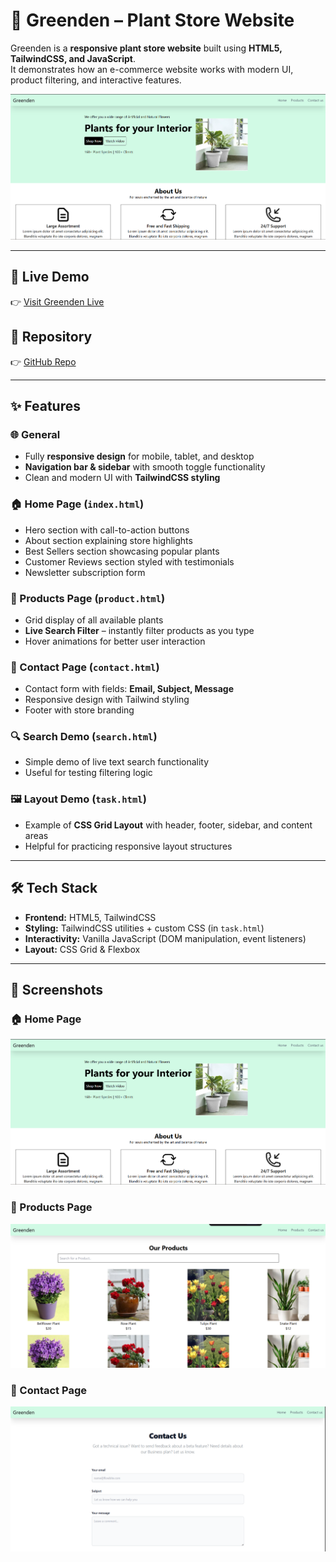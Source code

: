 # 🌱 Greenden – Plant Store Website

Greenden is a **responsive plant store website** built using **HTML5, TailwindCSS, and JavaScript**.  
It demonstrates how an e-commerce website works with modern UI, product filtering, and interactive features.  

![Greenden Banner](./screenshots/home.png)  


---

## 🔗 Live Demo  
👉 [Visit Greenden Live](https://green-den-tailwind-delta.vercel.app/) 

## 📂 Repository  
👉 [GitHub Repo](https://github.com/srinithish-dev-lab/GreenDen-Tailwind)  

---

## ✨ Features

### 🌐 General
- Fully **responsive design** for mobile, tablet, and desktop
- **Navigation bar & sidebar** with smooth toggle functionality
- Clean and modern UI with **TailwindCSS styling**

### 🏠 Home Page (`index.html`)
- Hero section with call-to-action buttons  
- About section explaining store highlights  
- Best Sellers section showcasing popular plants  
- Customer Reviews section styled with testimonials  
- Newsletter subscription form  

### 🛒 Products Page (`product.html`)
- Grid display of all available plants  
- **Live Search Filter** – instantly filter products as you type  
- Hover animations for better user interaction  

### 📩 Contact Page (`contact.html`)
- Contact form with fields: **Email, Subject, Message**  
- Responsive design with Tailwind styling  
- Footer with store branding  

### 🔍 Search Demo (`search.html`)
- Simple demo of live text search functionality  
- Useful for testing filtering logic  

### 🖼️ Layout Demo (`task.html`)
- Example of **CSS Grid Layout** with header, footer, sidebar, and content areas  
- Helpful for practicing responsive layout structures  

---

## 🛠️ Tech Stack

- **Frontend:** HTML5, TailwindCSS  
- **Styling:** TailwindCSS utilities + custom CSS (in `task.html`)  
- **Interactivity:** Vanilla JavaScript (DOM manipulation, event listeners)  
- **Layout:** CSS Grid & Flexbox  

---

## 📸 Screenshots

### 🏠 Home Page
![Home Page](./screenshots/home.png)

### 🛒 Products Page
![Products Page](./screenshots/products.png)

### 📩 Contact Page
![Contact Page](./screenshots/contact.png)


